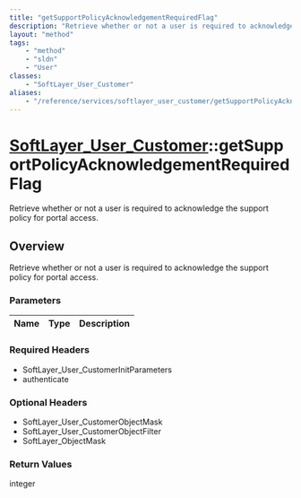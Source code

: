 ```yaml
---
title: "getSupportPolicyAcknowledgementRequiredFlag"
description: "Retrieve whether or not a user is required to acknowledge the support policy for portal access."
layout: "method"
tags:
    - "method"
    - "sldn"
    - "User"
classes:
    - "SoftLayer_User_Customer"
aliases:
    - "/reference/services/softlayer_user_customer/getSupportPolicyAcknowledgementRequiredFlag"
---
```

# [SoftLayer_User_Customer](/reference/services/SoftLayer_User_Customer)::getSupportPolicyAcknowledgementRequiredFlag

Retrieve whether or not a user is required to acknowledge the support policy for portal access.


## Overview 
Retrieve whether or not a user is required to acknowledge the support policy for portal access.

### Parameters 
|Name | Type | Description |
| --- | --- | --- |


### Required Headers
* SoftLayer_User_CustomerInitParameters
* authenticate

### Optional Headers
* SoftLayer_User_CustomerObjectMask
* SoftLayer_User_CustomerObjectFilter
* SoftLayer_ObjectMask

### Return Values
integer

